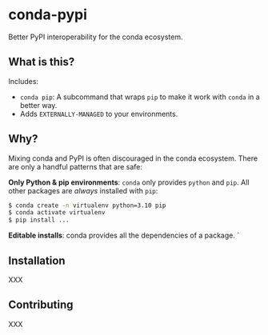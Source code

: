 # conda-pypi

Better PyPI interoperability for the conda ecosystem.

## What is this?

Includes:

- `conda pip`: A subcommand that wraps `pip` to make it work with `conda` in a better way.
- Adds `EXTERNALLY-MANAGED` to your environments.

## Why?

Mixing conda and PyPI is often discouraged in the conda ecosystem.
There are only a handful patterns that are safe:

**Only Python & pip environments**: `conda` only provides `python` and `pip`.
All other packages are _always_ installed with `pip`:

```bash
$ conda create -n virtualenv python=3.10 pip
$ conda activate virtualenv
$ pip install ...
```

**Editable installs**: conda provides all the dependencies of a package.
`

## Installation

XXX

## Contributing

XXX
